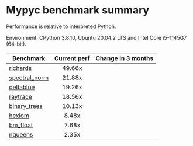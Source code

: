 # Mypyc benchmark summary

Performance is relative to interpreted Python.

Environment: CPython 3.8.10, Ubuntu 20.04.2 LTS and Intel Core i5-1145G7 (64-bit).

| Benchmark | Current perf | Change in 3 months |
| --- | :---: | :---: |
| [richards](benchmarks/richards.md) | 49.66x |  |
| [spectral_norm](benchmarks/spectral_norm.md) | 21.88x |  |
| [deltablue](benchmarks/deltablue.md) | 19.26x |  |
| [raytrace](benchmarks/raytrace.md) | 18.56x |  |
| [binary_trees](benchmarks/binary_trees.md) | 10.13x |  |
| [hexiom](benchmarks/hexiom.md) | 8.48x |  |
| [bm_float](benchmarks/bm_float.md) | 7.68x |  |
| [nqueens](benchmarks/nqueens.md) | 2.35x |  |

